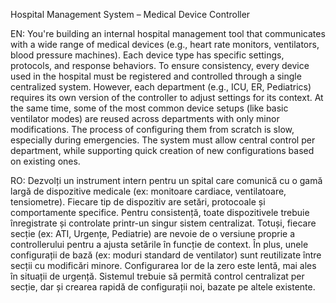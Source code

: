 Hospital Management System – Medical Device Controller
  
EN:
    You're building an internal hospital management tool that communicates with a wide range of medical devices 
    (e.g., heart rate monitors, ventilators, blood pressure machines). 
    Each device type has specific settings, protocols, and response behaviors.
    To ensure consistency, every device used in the hospital must be registered and controlled through a single centralized system. 
    However, each department (e.g., ICU, ER, Pediatrics) requires its own version of the controller to adjust settings for its context.
    At the same time, some of the most common device setups (like basic ventilator modes) are reused across departments with only minor modifications. 
    The process of configuring them from scratch is slow, especially during emergencies.
    The system must allow central control per department, while supporting quick creation of new configurations based on existing ones.

RO:
    Dezvolți un instrument intern pentru un spital care comunică cu o gamă largă de dispozitive medicale 
(ex: monitoare cardiace, ventilatoare, tensiometre). 
    Fiecare tip de dispozitiv are setări, protocoale și comportamente specifice.
    Pentru consistență, toate dispozitivele trebuie înregistrate și controlate printr-un singur sistem centralizat. 
    Totuși, fiecare secție (ex: ATI, Urgențe, Pediatrie) are nevoie de o versiune proprie a controllerului 
pentru a ajusta setările în funcție de context.
    În plus, unele configurații de bază (ex: moduri standard de ventilator) sunt reutilizate 
între secții cu modificări minore. Configurarea lor de la zero este lentă, mai ales în situații de urgență.
    Sistemul trebuie să permită control centralizat per secție, 
dar și crearea rapidă de configurații noi, bazate pe altele existente.

